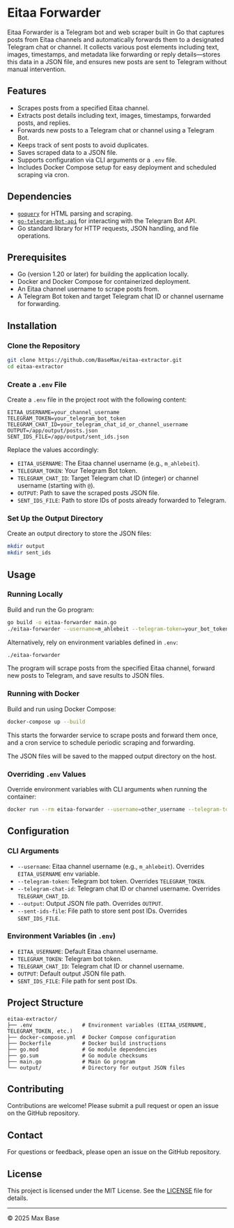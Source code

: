 # Eitaa Forwarder

Eitaa Forwarder is a Telegram bot and web scraper built in Go that captures posts from Eitaa channels and automatically forwards them to a designated Telegram chat or channel. It collects various post elements including text, images, timestamps, and metadata like forwarding or reply details—stores this data in a JSON file, and ensures new posts are sent to Telegram without manual intervention.

## Features

* Scrapes posts from a specified Eitaa channel.
* Extracts post details including text, images, timestamps, forwarded posts, and replies.
* Forwards new posts to a Telegram chat or channel using a Telegram Bot.
* Keeps track of sent posts to avoid duplicates.
* Saves scraped data to a JSON file.
* Supports configuration via CLI arguments or a `.env` file.
* Includes Docker Compose setup for easy deployment and scheduled scraping via cron.

## Dependencies

* [`goquery`](https://github.com/PuerkitoBio/goquery) for HTML parsing and scraping.
* [`go-telegram-bot-api`](https://github.com/go-telegram-bot-api/telegram-bot-api) for interacting with the Telegram Bot API.
* Go standard library for HTTP requests, JSON handling, and file operations.

## Prerequisites

* Go (version 1.20 or later) for building the application locally.
* Docker and Docker Compose for containerized deployment.
* An Eitaa channel username to scrape posts from.
* A Telegram Bot token and target Telegram chat ID or channel username for forwarding.

## Installation

### Clone the Repository

```bash
git clone https://github.com/BaseMax/eitaa-extractor.git
cd eitaa-extractor
```

### Create a `.env` File

Create a `.env` file in the project root with the following content:

```env
EITAA_USERNAME=your_channel_username
TELEGRAM_TOKEN=your_telegram_bot_token
TELEGRAM_CHAT_ID=your_telegram_chat_id_or_channel_username
OUTPUT=/app/output/posts.json
SENT_IDS_FILE=/app/output/sent_ids.json
```

Replace the values accordingly:

* `EITAA_USERNAME`: The Eitaa channel username (e.g., `m_ahlebeit`).
* `TELEGRAM_TOKEN`: Your Telegram Bot token.
* `TELEGRAM_CHAT_ID`: Target Telegram chat ID (integer) or channel username (starting with `@`).
* `OUTPUT`: Path to save the scraped posts JSON file.
* `SENT_IDS_FILE`: Path to store IDs of posts already forwarded to Telegram.

### Set Up the Output Directory

Create an output directory to store the JSON files:

```bash
mkdir output
mkdir sent_ids
```

## Usage

### Running Locally

Build and run the Go program:

```bash
go build -o eitaa-forwarder main.go
./eitaa-forwarder --username=m_ahlebeit --telegram-token=your_bot_token --telegram-chat-id=@your_channel --output=posts.json --sent-ids-file=sent_ids.json
```

Alternatively, rely on environment variables defined in `.env`:

```bash
./eitaa-forwarder
```

The program will scrape posts from the specified Eitaa channel, forward new posts to Telegram, and save results to JSON files.

### Running with Docker

Build and run using Docker Compose:

```bash
docker-compose up --build
```

This starts the forwarder service to scrape posts and forward them once, and a cron service to schedule periodic scraping and forwarding.

The JSON files will be saved to the mapped output directory on the host.

### Overriding `.env` Values

Override environment variables with CLI arguments when running the container:

```bash
docker run --rm eitaa-forwarder --username=other_username --telegram-token=other_token --telegram-chat-id=@other_channel --output=/app/output/other_posts.json
```

## Configuration

### CLI Arguments

* `--username`: Eitaa channel username (e.g., `m_ahlebeit`). Overrides `EITAA_USERNAME` env variable.
* `--telegram-token`: Telegram bot token. Overrides `TELEGRAM_TOKEN`.
* `--telegram-chat-id`: Telegram chat ID or channel username. Overrides `TELEGRAM_CHAT_ID`.
* `--output`: Output JSON file path. Overrides `OUTPUT`.
* `--sent-ids-file`: File path to store sent post IDs. Overrides `SENT_IDS_FILE`.

### Environment Variables (in `.env`)

* `EITAA_USERNAME`: Default Eitaa channel username.
* `TELEGRAM_TOKEN`: Telegram bot token.
* `TELEGRAM_CHAT_ID`: Telegram chat ID or channel username.
* `OUTPUT`: Default output JSON file path.
* `SENT_IDS_FILE`: File path for sent post IDs.

## Project Structure

```
eitaa-extractor/
├── .env                # Environment variables (EITAA_USERNAME, TELEGRAM_TOKEN, etc.)
├── docker-compose.yml  # Docker Compose configuration
├── Dockerfile          # Docker build instructions
├── go.mod              # Go module dependencies
├── go.sum              # Go module checksums
├── main.go             # Main Go program
└── output/             # Directory for output JSON files
```

## Contributing

Contributions are welcome! Please submit a pull request or open an issue on the GitHub repository.

## Contact

For questions or feedback, please open an issue on the GitHub repository.

## License

This project is licensed under the MIT License. See the [LICENSE](LICENSE) file for details.

---

© 2025 Max Base
